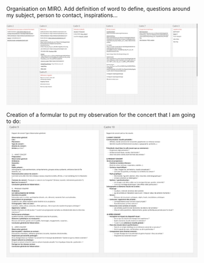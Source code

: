 Organisation on MIRO.
Add definition of word to define, questions around my subject, person to contact, inspirations...

![](Image_02/Miro_01.png)

Creation of a formular to put my observation for the concert that I am going to do:
![](Image_02/Miro_02.png)
